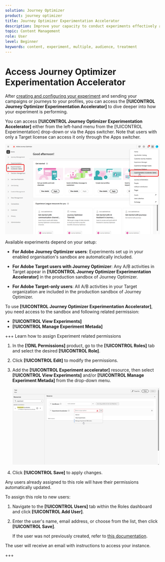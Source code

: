 ```yaml
---
solution: Journey Optimizer
product: journey optimizer
title: Journey Optimizer Experimentation Accelerator
description: Improve your capacity to conduct experiments effectively and generate insights
topic: Content Management
role: User
level: Beginner
keywords: content, experiment, multiple, audience, treatment
---
```

# Access Journey Optimizer Experimentation Accelerator

After [creating and configuring your experiment](https://experienceleague.adobe.com/en/docs/journey-optimizer/using/content-management/content-experiment/content-experiment) and sending your campaigns or journeys to your profiles, you can access the **[!UICONTROL Journey Optimizer Experimentation Accelerator]** to dive deeper into how your experiment is performing.

You can access **[!UICONTROL Journey Optimizer Experimentation Accelerator]** either from the left-hand menu from the [!UICONTROL Experimentation] drop-down or via the Apps switcher. Note that users with only a Target license can access it only through the Apps switcher.

![](assets/access.png)

Available experiments depend on your setup:

* **For Adobe Journey Optimizer users**: Experiments set up in your enabled organisation's sandbox are automatically included.

* **For Adobe Target users with Journey Optimizer**: Any A/B activities in Target appear in **[!UICONTROL Journey Optimizer Experimentation Accelerator]** in the production sandbox of Journey Optimizer.

* **For Adobe Target-only users**: All A/B activities in your Target organization are included in the production sandbox of Journey Optimizer.

To use **[!UICONTROL Journey Optimizer Experimentation Accelerator]**, you need access to the sandbox and following related permission:

* **[!UICONTROL View Experiments]**
* **[!UICONTROL Manage Experiment Metada]**

+++ Learn how to assign Experiment related permissions

1. In the **[!DNL Permissions]** product, go to the **[!UICONTROL Roles]** tab and select the desired **[!UICONTROL Role]**.

1. Click **[!UICONTROL Edit]** to modify the permissions.

1. Add the **[!UICONTROL Experiment accelerator]** resource, then select **[!UICONTROL View Experiments]** and/or **[!UICONTROL Manage Experiment Metada]** from the drop-down menu.

   ![](assets/permissions-experiment.png)

1. Click **[!UICONTROL Save]** to apply changes.

Any users already assigned to this role will have their permissions automatically updated.

To assign this role to new users:

1. Navigate to the **[!UICONTROL Users]** tab within the Roles dashboard and click **[!UICONTROL Add User]**.

1. Enter the user's name, email address, or choose from the list, then click **[!UICONTROL Save]**.

    If the user was not previously created, refer to [this documentation](https://experienceleague.adobe.com/en/docs/experience-platform/access-control/abac/permissions-ui/users).

The user will receive an email with instructions to access your instance.

+++

<!--table style="table-layout:fixed"><tr style="border: 0;">
<td><img alt="Overview" href="experiment-accelerator-overview.md" src="assets/do-not-localize/experiments-2.jpeg">
<div align="center"><p><strong><a href="experiment-accelerator-overview.md">Overview</a></strong></p></div></td>
<td><img alt="Experiments" href="experiment-accelerator-monitor.md" src="assets/do-not-localize/experiment-overview.jpeg">
<div align="center"><p><strong><a href="experiment-accelerator-monitor.md">Experiments</a></strong></p></div></td>
<td><img alt="Metrics" href="experiment-accelerator-metrics.md" src="assets/do-not-localize/experiment-metrics.png">
<div align="center"><p><strong><a href="experiment-accelerator-metrics.md">Metrics</a></strong></p></div></td>
</tr></table-->
